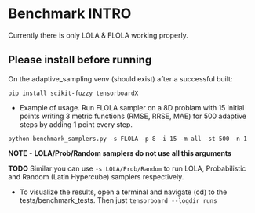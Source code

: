 Benchmark INTRO
=============
Currently there is only LOLA & FLOLA working properly.

## Please install before running
On the adaptive_sampling venv (should exist) after a successful built:
```
pip install scikit-fuzzy tensorboardX
```

- Example of usage. Run FLOLA sampler on a 8D problam with 15 initial points writing 3 metric functions (RMSE, RRSE, MAE) for 500 adaptive steps by adding 1 point every step.

```
python benchmark_samplers.py -s FLOLA -p 8 -i 15 -m all -st 500 -n 1
```
**NOTE** - **LOLA/Prob/Random samplers do not use all this arguments**

**TODO** Similar you can use `-s LOLA/Prob/Random` to run LOLA, Probabilistic and Random (Latin Hypercube) samplers respectively.

- To visualize the results, open a terminal and navigate (cd) to the tests/benchmark_tests. Then just `tensorboard --logdir runs`